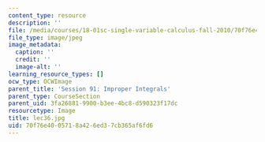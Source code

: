 ```yaml
---
content_type: resource
description: ''
file: /media/courses/18-01sc-single-variable-calculus-fall-2010/70f76e4005718a426ed37cb365af6fd6_lec36.jpg
file_type: image/jpeg
image_metadata:
  caption: ''
  credit: ''
  image-alt: ''
learning_resource_types: []
ocw_type: OCWImage
parent_title: 'Session 91: Improper Integrals'
parent_type: CourseSection
parent_uid: 3fa26881-9900-b3ee-4bc8-d590323f17dc
resourcetype: Image
title: lec36.jpg
uid: 70f76e40-0571-8a42-6ed3-7cb365af6fd6
---
```

